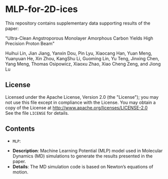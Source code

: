 # MLP-for-2D-ices


This repository contains supplementary data supporting results of the paper:

"Ultra-Clean Angstroporous Monolayer Amorphous Carbon Yields High Precision Proton Beam"

Huihui Lin, Jian Jiang, Yanxin Dou, Pin Lyu, Xiaocang Han, Yuan Meng, Yuanyuan He, Xin Zhou, KangShu Li, Guoming Lin, Yu Teng, Jinxing Chen, Yang Meng, Thomas Osipowicz, Xiaoxu Zhao, Xiao Cheng Zeng, and Jiong Lu

## License
Licensed under the Apache License, Version 2.0 (the "License");
you may not use this file except in compliance with the License.
You may obtain a copy of the License at
       http://www.apache.org/licenses/LICENSE-2.0  
See the file `LICENSE` for details.

## Contents

* `MLP`:

- **Description**: Machine Learning Potential (MLP) model used in Molecular Dynamics (MD) simulations to generate the results presented in the paper.
- **Details**: The MD simulation code is based on Newton’s equations of motion.

